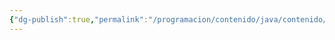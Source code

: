 ```yaml
---
{"dg-publish":true,"permalink":"/programacion/contenido/java/contenido/java/indice-java/"}
---
```


